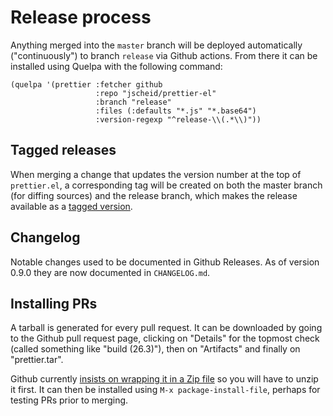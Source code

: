 # Release process

Anything merged into the `master` branch will be deployed
automatically ("continuously") to branch `release` via Github
actions. From there it can be installed using Quelpa with the
following command:

    (quelpa '(prettier :fetcher github
                       :repo "jscheid/prettier-el"
                       :branch "release"
                       :files (:defaults "*.js" "*.base64")
                       :version-regexp "^release-\\(.*\\)"))

## Tagged releases

When merging a change that updates the version number at the top of
`prettier.el`, a corresponding tag will be created on both the master
branch (for diffing sources) and the release branch, which makes the
release available as a [tagged
version](https://github.com/quelpa/quelpa#using-tagged-versions).

## Changelog

Notable changes used to be documented in Github Releases. As of
version 0.9.0 they are now documented in `CHANGELOG.md`.

## Installing PRs

A tarball is generated for every pull request. It can be downloaded by
going to the Github pull request page, clicking on "Details" for the
topmost check (called something like "build (26.3)"), then on
"Artifacts" and finally on "prettier.tar".

Github currently [insists on wrapping it in a Zip
file](https://github.com/actions/upload-artifact/issues/39#issuecomment-562635638)
so you will have to unzip it first. It can then be installed using
`M-x package-install-file`, perhaps for testing PRs prior to merging.
